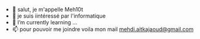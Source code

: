 - 👋 salut, je m'appelle Meh10t
- 👀 je suis iintéressé par l'informatique 
- 🌱 I’m currently learning ...
- 📫 pour pouvoir me joindre voila mon mail mehdi.aitkajaoud@gmail.com

<!---
Meh10t/Meh10t is a ✨ special ✨ repository because its `README.md` (this file) appears on your GitHub profile.
You can click the Preview link to take a look at your changes.
--->
